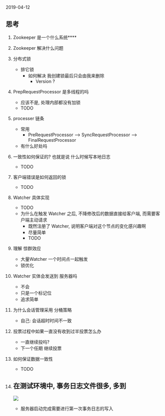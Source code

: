 2019-04-12

## 思考
1. Zookeeper 是一个什么系统****
1. Zookeeper 解决什么问题
1. 分布式锁
    - 排它锁
        - 如何解决 我创建锁最后只会由我来删除
            - Version ? 
2. PrepRequestProcessor 是多线程的吗
    - 应该不是, 处理内部都没有加锁
    - TODO
1. processer 链条
    - 常用
        - PreRequestProcessor --> SyncRequestProcessor --> FinalRequestProcessor
    - 有什么好处吗
1. 一致性如何保证的? 也就是说 什么时候写本地日志
    - TODO
2. 客户端错误是如何返回的锁
    - TODO
3. Watcher 具体实现
    - TODO
    - 为什么在触发 Watcher 之后, 不降修改后的数据直接给客户端, 而需要客户端主动请求
        - 既然注册了 Watcher, 说明客户端对这个节点的变化感兴趣啊
        - 尽量简单
        - TODO
1. 理解 惊群效应 
    - 大量Watcher 一个时间点一起触发
    - 锁优化
1. Watcher 实体会发送到 服务器吗
    - 不会
    - 只是一个标记位
    - 追求简单
1. 为什么会话管理采用 分桶策略
    - 自己: 会话超时时间不一致
1. 投票过程中如果一直没有收到过半投票怎么办
    - 一直继续投吗?
    - 下一个任期 继续投票
1. 如何保证数据一致性
    - TODO
2. 在测试环境中, 事务日志文件很多, 多到
    -
    ![](1.jpg)
    
    - 服务器启动完成需要进行第一次事务日志的写入
    